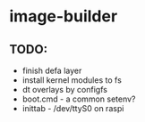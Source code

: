 # image-builder

## TODO:
- finish defa layer
- install kernel modules to fs
- dt overlays by configfs
- boot.cmd - a common setenv?
- inittab - /dev/ttyS0 on raspi